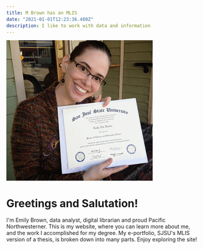 ```yaml
---
title: M Brown has an MLIS
date: "2021-01-01T12:23:36.480Z"
description: I like to work with data and information
---
```


![Picture of M Brown, woman holding Master's degree](myMLIS.gif)

# Greetings and Salutation!

I'm Emily Brown, data analyst, digital librarian and proud Pacific Northwesterner. This is my website, where you can learn more about me, and the work I accomplished for my degree. My e-portfolio, SJSU's MLIS version of a thesis, is broken down into many parts. Enjoy exploring the site!

